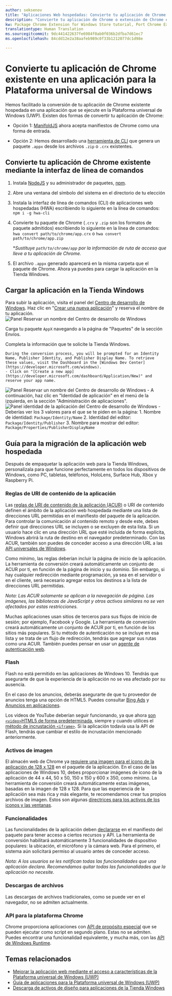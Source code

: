 ```yaml
---
author: seksenov
title: "Aplicaciones Web hospedadas: Convierte tu aplicación de Chrome en una aplicación para la Plataforma universal de Windows"
description: "Convierte tu aplicación de Chrome o extensión de Chrome en una aplicación para la Plataforma universal de Windows (UWP) para la Tienda Windows."
kw: Package Chrome Extension for Windows Store tutorial, Port Chrome Extension to Windows 10, How to convert Chrome App to Windows, How to add Chrome Extension to Windows Store, hwa-cli, Hosted Web Apps Command Line Interface CLI Tool, Install Chrome Extension on Windows 10 Device, convert .crx to .AppX
translationtype: Human Translation
ms.sourcegitcommit: 9dc441422637fe6984f0ab0f036b2dfba7d61ec7
ms.openlocfilehash: 84cdd12e2a38aafeb989c0f33b1212077dc1d98e

---
```


# <a name="convert-your-existing-chrome-app-to-a-universal-windows-platform-app"></a>Convierte tu aplicación de Chrome existente en una aplicación para la Plataforma universal de Windows

Hemos facilitado la conversión de tu aplicación de Chrome existente hospedada en una aplicación que se ejecute en la Plataforma universal de Windows (UWP). Existen dos formas de convertir tu aplicación de Chrome:

- Opción 1: [ManifoldJS](http://manifoldjs.com/) ahora acepta manifiestos de Chrome como una forma de entrada. 

- Opción 2: Hemos desarrollado una [herramienta de CLI](https://github.com/MicrosoftEdge/hwa-cli) que genera un paquete `.appx` desde los archivos `.zip` o `.crx` existentes.

## <a name="convert-your-existing-chrome-app-using-the-command-line-interface"></a>Convierte tu aplicación de Chrome existente mediante la interfaz de línea de comandos

1. Instala [NodeJS](https://nodejs.org/en/) y su administrador de paquetes, [npm](https://www.npmjs.com/). 


2. Abre una ventana del símbolo del sistema en el directorio de tu elección


3. Instala la interfaz de línea de comandos (CLI) de aplicaciones web hospedadas (HWA) escribiendo lo siguiente en la línea de comandos: `npm i -g hwa-cli`

4. Convierte tu paquete de Chrome (`.crx` y `.zip` son los formatos de paquete admitidos) escribiendo lo siguiente en la línea de comandos: `hwa convert path/to/chrome/app.crx` o `hwa convert path/to/chrome/app.zip`

    **Sustituye `path/to/chrome/app` por la información de ruta de acceso que lleve a tu aplicación de Chrome.*
    
5. El archivo `.appx` generado aparecerá en la misma carpeta que el paquete de Chrome. Ahora ya puedes para cargar la aplicación en la Tienda Windows. 

## <a name="uploading-your-app-to-the-windows-store"></a>Cargar la aplicación en la Tienda Windows

Para subir la aplicación, visita el panel del [Centro de desarrollo de Windows](https://developer.microsoft.com/windows). Haz clic en "[Crear una nueva aplicación](https://developer.microsoft.com/dashboard/Application/New)" y reserva el nombre de tu aplicación.
![Panel Reservar un nombre del Centro de desarrollo de Windows](images/hwa-to-uwp/reserve_a_name.png)


Carga tu paquete `AppX` navegando a la página de "Paquetes" de la sección Envíos.

Completa la información que te solicite la Tienda Windows.

    During the conversion process, you will be prompted for an Identity Name, Publisher Identity, and Publisher Display Name. To retrieve these values, visit the Dashboard in the [Windows Dev Center](https://developer.microsoft.com/windows).
    - Click on "[Create a new app](https://developer.microsoft.com/dashboard/Application/New)" and reserve your app name.
![Panel Reservar un nombre del Centro de desarrollo de Windows](images/hwa-to-uwp/reserve_a_name.png)
    - A continuación, haz clic en "Identidad de aplicación" en el menú de la izquierda, en la sección "Administración de aplicaciones".
    ![Panel identidad de la aplicación del Centro de desarrollo de Windows](images/hwa-to-uwp/app_identity.png)
    - Deberías ver los 3 valores para el que se te piden en la página: 1. Nombre de identidad: `Package/Identity/Name`
        2. Identidad del editor: `Package/Identity/Publisher`
        3. Nombre para mostrar del editor: `Package/Properties/PublisherDisplayName`


## <a name="guide-for-migrating-your-hosted-web-app"></a>Guía para la migración de la aplicación web hospedada

Después de empaquetar la aplicación web para la Tienda Windows, personalízala para que funcione perfectamente en todos los dispositivos de Windows, como PC, tabletas, teléfonos, HoloLens, Surface Hub, Xbox y Raspberry Pi.

### <a name="application-content-uri-rules"></a>Reglas de URI de contenido de la aplicación

Las [reglas de URI de contenido de la aplicación (ACUR)](/hwa-access-features.md) o URI de contenido definen el ámbito de la aplicación web hospedada mediante una lista de direcciones URL permitidas en el manifiesto del paquete de la aplicación. Para controlar la comunicación al contenido remoto y desde este, debes definir qué direcciones URL se incluyen o se excluyen de esta lista. Si un usuario hace clic en una dirección URL que esté incluida de forma explícita, Windows abrirá la ruta de destino en el navegador predeterminado. Con las ACUR, también son puedes de conceder acceso a una dirección URL a las [API universales de Windows](https://msdn.microsoft.com/library/windows/apps/br211377.aspx).

Como mínimo, las reglas deberían incluir la página de inicio de la aplicación. La herramienta de conversión creará automáticamente un conjunto de ACUR por ti, en función de la página de inicio y su dominio. Sin embargo, si hay cualquier redirección mediante programación, ya sea en el servidor o en el cliente, será necesario agregar estos los destinos a la lista de direcciones URL permitidas.

*Nota: Las ACUR solamente se aplican a la navegación de página. Las imágenes, las bibliotecas de JavaScript y otros activos similares no se ven afectados por estas restricciones.*

Muchas aplicaciones usan sitios de terceros para sus flujos de inicio de sesión; por ejemplo, Facebook y Google. La herramienta de conversión creará automáticamente un conjunto de ACUR por ti, en función de los sitios más populares. Si tu método de autenticación no se incluye en esa lista y se trata de un flujo de redirección, tendrás que agregar sus rutas como una ACUR. También puedes pensar en usar un [agente de autenticación web](/hwa-access-features.md).

### <a name="flash"></a>Flash

Flash no está permitido en las aplicaciones de Windows 10. Tendrás que asegurarte de que la experiencia de la aplicación no se vea afectado por su ausencia.

En el caso de los anuncios, deberás asegurarte de que tu proveedor de anuncios tenga una opción de HTML5. Puedes consultar [Bing Ads](https://bingads.microsoft.com/) y [Anuncios en aplicaciones](http://adsinapps.microsoft.com/).

Los vídeos de YouTube deberían seguir funcionando, ya que ahora [son `<video>`HTML5 de forma predeterminada,](http://youtube-eng.blogspot.com/2015/01/youtube-now-defaults-to-html5_27.html) siempre y cuando utilices el [método de incrustación `<iframe>`](https://developers.google.com/youtube/iframe_api_reference). Si la aplicación todavía usa la API de Flash, tendrás que cambiar el estilo de incrustación mencionado anteriormente.

### <a name="image-assets"></a>Activos de imagen

El almacén web de Chrome ya [requiere una imagen para el icono de la aplicación de 128 x 128](https://developer.chrome.com/webstore/images) en el paquete de la aplicación. En el caso de las aplicaciones de Windows 10, debes proporcionar imágenes de icono de la aplicación de 44 x 44, 50 x 50, 150 x 150 y 600 x 350, como mínimo. La herramienta de conversión creará automáticamente estas imágenes, basadas en la imagen de 128 x 128. Para que las experiencia de la aplicación sea más rica y más elegante, te recomendamos crear tus propios archivos de imagen. Estos son algunas [directrices para los activos de los iconos y las ventanas](https://msdn.microsoft.com/library/windows/apps/mt412102.aspx).

### <a name="capabilities"></a>Funcionalidades

Las funcionalidades de la aplicación deben [declararse](https://msdn.microsoft.com/windows/uwp/packaging/app-capability-declarations) en el manifiesto del paquete para tener acceso a ciertos recursos y API. La herramienta de conversión habilitará automáticamente 3 funcionalidades de dispositivo populares: la ubicación, el micrófono y la cámara web. Para el primero, el sistema aún solicitará permiso al usuario antes de conceder acceso.

*Nota: A los usuarios se les notifican todas las funcionalidades que una aplicación declara. Recomendamos quitar todas las funcionalidades que la aplicación no necesite.*

### <a name="file-downloads"></a>Descargas de archivos

Las descargas de archivos tradicionales, como se puede ver en el navegador, no se admiten actualmente.

### <a name="chrome-platform-apis"></a>API para la plataforma Chrome

Chrome proporciona aplicaciones con [API de propósito especial](https://developer.chrome.com/apps/api_index) que se pueden ejecutar como script en segundo plano. Estas no se admiten. Puedes encontrar una funcionalidad equivalente, y mucha más, con las [API de Windows Runtime](https://msdn.microsoft.com/library/windows/apps/br211377.aspx).

## <a name="related-topics"></a>Temas relacionados

- [Mejorar la aplicación web mediante el acceso a características de la Plataforma universal de Windows (UWP)](/hwa-access-features.md)
- [Guía de aplicaciones para la Plataforma universal de Windows (UWP)](http://go.microsoft.com/fwlink/p/?LinkID=397871)
- [Descarga de activos de diseño para aplicaciones de la Tienda Windows](https://msdn.microsoft.com/library/windows/apps/xaml/bg125377.aspx)



<!--HONumber=Dec16_HO1-->


